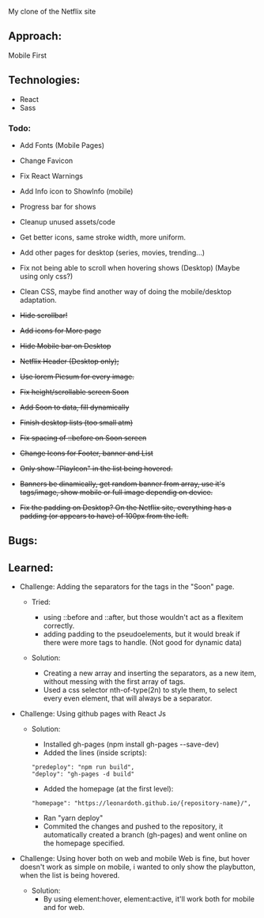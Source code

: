 My clone of the Netflix site

## Approach:

Mobile First

## Technologies:

- React
- Sass

### Todo:

- Add Fonts (Mobile Pages)
- Change Favicon
- Fix React Warnings
- Add Info icon to ShowInfo (mobile)
- Progress bar for shows
- Cleanup unused assets/code
- Get better icons, same stroke width, more uniform.
- Add other pages for desktop (series, movies, trending...)
- Fix not being able to scroll when hovering shows (Desktop) (Maybe using only css?)
- Clean CSS, maybe find another way of doing the mobile/desktop adaptation.

- ~~Hide scrollbar!~~
- ~~Add icons for More page~~
- ~~Hide Mobile bar on Desktop~~
- ~~Netflix Header (Desktop only);~~
- ~~Use lorem Picsum for every image.~~
- ~~Fix height/scrollable screen Soon~~
- ~~Add Soon to data, fill dynamically~~
- ~~Finish desktop lists (too small atm)~~
- ~~Fix spacing of ::before on Soon screen~~
- ~~Change Icons for Footer, banner and List~~
- ~~Only show "PlayIcon" in the list being hovered.~~
- ~~Banners be dinamically, get random banner from array, use it's tags/image, show mobile or full image dependig on device.~~
- ~~Fix the padding on Desktop? On the Netflix site, everything has a padding (or appears to have) of 100px from the left.~~

## Bugs:

## Learned:

- Challenge: Adding the separators for the tags in the "Soon" page.

  - Tried:

    - using ::before and ::after, but those wouldn't act as a flexitem correctly.
    - adding padding to the pseudoelements, but it would break if there were more tags to handle. (Not good for dynamic data)

  - Solution:
    - Creating a new array and inserting the separators, as a new item, without messing with the first array of tags.
    - Used a css selector nth-of-type(2n) to style them, to select every even element, that will always be a separator.

- Challenge: Using github pages with React Js

  - Solution:

    - Installed gh-pages (npm install gh-pages --save-dev)
    - Added the lines (inside scripts):

    ```
    "predeploy": "npm run build",
    "deploy": "gh-pages -d build"
    ```

    - Added the homepage (at the first level):

    ```
    "homepage": "https://leonardoth.github.io/{repository-name}/",
    ```

    - Ran "yarn deploy"
    - Commited the changes and pushed to the repository, it automatically created a branch (gh-pages) and went online on the homepage specified.

- Challenge: Using hover both on web and mobile
  Web is fine, but hover doesn't work as simple on mobile, i wanted to only show the playbutton, when the list is being hovered.

  - Solution:
    - By using element:hover, element:active, it'll work both for mobile and for web.
